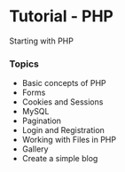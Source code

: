 # Tutorial - PHP
Starting with PHP

### Topics
* Basic concepts of PHP
* Forms
* Cookies and Sessions
* MySQL
* Pagination
* Login and Registration
* Working with Files in PHP
* Gallery
* Create a simple blog